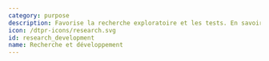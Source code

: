 ```yaml
---
category: purpose
description: Favorise la recherche exploratoire et les tests. En savoir plus [cliquez-ici](https://fr.wikipedia.org/wiki/Recherche_et_développement)
icon: /dtpr-icons/research.svg
id: research_development
name: Recherche et développement
---
```

